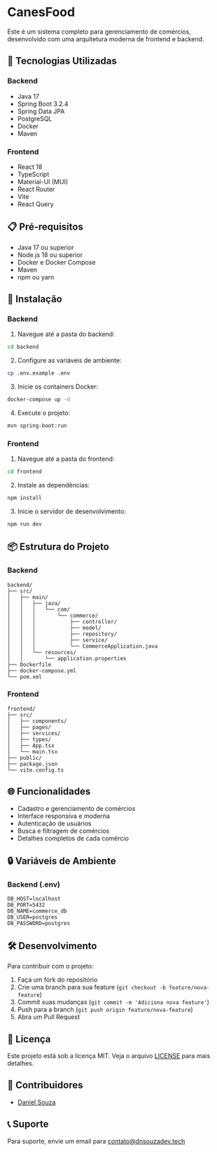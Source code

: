 # CanesFood

Este é um sistema completo para gerenciamento de comércios, desenvolvido com uma arquitetura moderna de frontend e backend.

## 🚀 Tecnologias Utilizadas

### Backend
- Java 17
- Spring Boot 3.2.4
- Spring Data JPA
- PostgreSQL
- Docker
- Maven

### Frontend
- React 18
- TypeScript
- Material-UI (MUI)
- React Router
- Vite
- React Query

## 📋 Pré-requisitos

- Java 17 ou superior
- Node.js 18 ou superior
- Docker e Docker Compose
- Maven
- npm ou yarn

## 🔧 Instalação

### Backend

1. Navegue até a pasta do backend:
```bash
cd backend
```

2. Configure as variáveis de ambiente:
```bash
cp .env.example .env
```

3. Inicie os containers Docker:
```bash
docker-compose up -d
```

4. Execute o projeto:
```bash
mvn spring-boot:run
```

### Frontend

1. Navegue até a pasta do frontend:
```bash
cd frontend
```

2. Instale as dependências:
```bash
npm install
```

3. Inicie o servidor de desenvolvimento:
```bash
npm run dev
```

## 📦 Estrutura do Projeto

### Backend
```
backend/
├── src/
│   ├── main/
│   │   ├── java/
│   │   │   └── com/
│   │   │       └── commerce/
│   │   │           ├── controller/
│   │   │           ├── model/
│   │   │           ├── repository/
│   │   │           ├── service/
│   │   │           └── CommerceApplication.java
│   │   └── resources/
│   │       └── application.properties
├── Dockerfile
├── docker-compose.yml
└── pom.xml
```

### Frontend
```
frontend/
├── src/
│   ├── components/
│   ├── pages/
│   ├── services/
│   ├── types/
│   ├── App.tsx
│   └── main.tsx
├── public/
├── package.json
└── vite.config.ts
```

## 🌐 Funcionalidades

- Cadastro e gerenciamento de comércios
- Interface responsiva e moderna
- Autenticação de usuários
- Busca e filtragem de comércios
- Detalhes completos de cada comércio

## 🔒 Variáveis de Ambiente

### Backend (.env)
```
DB_HOST=localhost
DB_PORT=5432
DB_NAME=commerce_db
DB_USER=postgres
DB_PASSWORD=postgres
```

## 🛠️ Desenvolvimento

Para contribuir com o projeto:

1. Faça um fork do repositório
2. Crie uma branch para sua feature (`git checkout -b feature/nova-feature`)
3. Commit suas mudanças (`git commit -m 'Adiciona nova feature'`)
4. Push para a branch (`git push origin feature/nova-feature`)
5. Abra um Pull Request

## 📝 Licença

Este projeto está sob a licença MIT. Veja o arquivo [LICENSE](LICENSE) para mais detalhes.

## 🤝 Contribuidores

- [Daniel Souza](https://github.com/dnsouzadev)

## 📞 Suporte

Para suporte, envie um email para contato@dnsouzadev.tech
